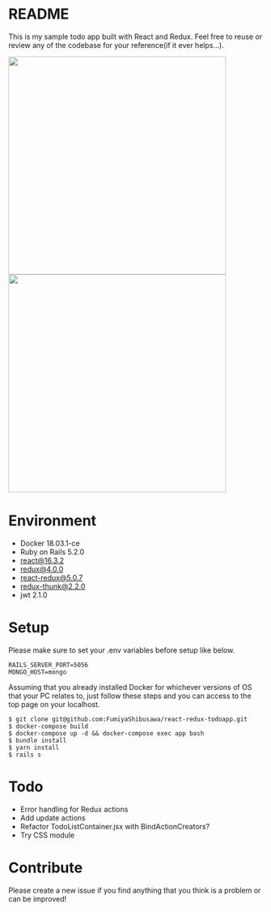 # README

This is my sample todo app built with React and Redux.
Feel free to reuse or review any of the codebase for your reference(if it ever helps...).

<img src="https://user-images.githubusercontent.com/17764944/41509405-0c34f23c-728e-11e8-8d8e-b93dee9e26bd.png" width="430px"/><img src="https://user-images.githubusercontent.com/17764944/41509406-0c5e6450-728e-11e8-95e6-479f29c79036.png" width="430px;"/>

# Environment

- Docker 18.03.1-ce
- Ruby on Rails 5.2.0
- react@16.3.2
- redux@4.0.0
 - react-redux@5.0.7
 - redux-thunk@2.2.0
- jwt 2.1.0

# Setup
Please make sure to set your .env variables before setup like below.
```
RAILS_SERVER_PORT=5056
MONGO_HOST=mongo
```
Assuming that you already installed Docker for whichever versions of OS that your PC relates to, just follow these steps and you can access to the top page on your localhost.
```
$ git clone git@github.com:FumiyaShibusawa/react-redux-todoapp.git
$ docker-compose build
$ docker-compose up -d && docker-compose exec app bash
$ bundle install
$ yarn install
$ rails s
```

# Todo

- Error handling for Redux actions
- Add update actions
- Refactor TodoListContainer.jsx with BindActionCreators?
- Try CSS module

# Contribute
Please create a new issue if you find anything that you think is a problem or can be improved!
